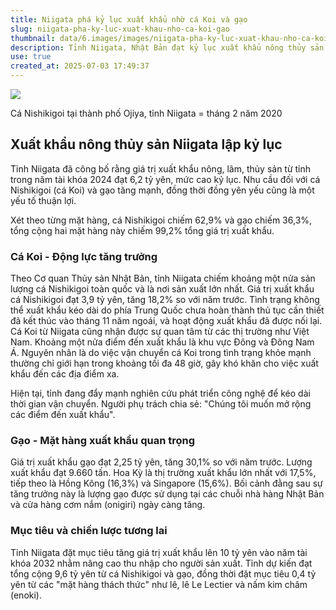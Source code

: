 ```yaml
---
title: Niigata phá kỷ lục xuất khẩu nhờ cá Koi và gạo
slug: niigata-pha-ky-luc-xuat-khau-nho-ca-koi-gao
thumbnail: data/6.images/images/niigata-pha-ky-luc-xuat-khau-nho-ca-koi-gao.webp
description: Tỉnh Niigata, Nhật Bản đạt kỷ lục xuất khẩu nông thủy sản năm 2024, chủ yếu nhờ cá Koi và gạo.
use: true
created_at: 2025-07-03 17:49:37
---
```


![](/images/20250703-00000018-asahi-000-1-view.webp)

Cá Nishikigoi tại thành phố Ojiya, tỉnh Niigata = tháng 2 năm 2020

## Xuất khẩu nông thủy sản Niigata lập kỷ lục

Tỉnh Niigata đã công bố rằng giá trị xuất khẩu nông, lâm, thủy sản từ tỉnh trong năm tài khóa 2024 đạt 6,2 tỷ yên, mức cao kỷ lục. Nhu cầu đối với cá Nishikigoi (cá Koi) và gạo tăng mạnh, đồng thời đồng yên yếu cũng là một yếu tố thuận lợi.

Xét theo từng mặt hàng, cá Nishikigoi chiếm 62,9% và gạo chiếm 36,3%, tổng cộng hai mặt hàng này chiếm 99,2% tổng giá trị xuất khẩu.

### Cá Koi - Động lực tăng trưởng

Theo Cơ quan Thủy sản Nhật Bản, tỉnh Niigata chiếm khoảng một nửa sản lượng cá Nishikigoi toàn quốc và là nơi sản xuất lớn nhất. Giá trị xuất khẩu cá Nishikigoi đạt 3,9 tỷ yên, tăng 18,2% so với năm trước. Tình trạng không thể xuất khẩu kéo dài do phía Trung Quốc chưa hoàn thành thủ tục cần thiết đã kết thúc vào tháng 11 năm ngoái, và hoạt động xuất khẩu đã được nối lại. Cá Koi từ Niigata cũng nhận được sự quan tâm từ các thị trường như Việt Nam. Khoảng một nửa điểm đến xuất khẩu là khu vực Đông và Đông Nam Á. Nguyên nhân là do việc vận chuyển cá Koi trong tình trạng khỏe mạnh thường chỉ giới hạn trong khoảng tối đa 48 giờ, gây khó khăn cho việc xuất khẩu đến các địa điểm xa.

Hiện tại, tỉnh đang đẩy mạnh nghiên cứu phát triển công nghệ để kéo dài thời gian vận chuyển. Người phụ trách chia sẻ: "Chúng tôi muốn mở rộng các điểm đến xuất khẩu".

### Gạo - Mặt hàng xuất khẩu quan trọng

Giá trị xuất khẩu gạo đạt 2,25 tỷ yên, tăng 30,1% so với năm trước. Lượng xuất khẩu đạt 9.660 tấn. Hoa Kỳ là thị trường xuất khẩu lớn nhất với 17,5%, tiếp theo là Hồng Kông (16,3%) và Singapore (15,6%). Bối cảnh đằng sau sự tăng trưởng này là lượng gạo được sử dụng tại các chuỗi nhà hàng Nhật Bản và cửa hàng cơm nắm (onigiri) ngày càng tăng.

### Mục tiêu và chiến lược tương lai

Tỉnh Niigata đặt mục tiêu tăng giá trị xuất khẩu lên 10 tỷ yên vào năm tài khóa 2032 nhằm nâng cao thu nhập cho người sản xuất. Tỉnh dự kiến đạt tổng cộng 9,6 tỷ yên từ cá Nishikigoi và gạo, đồng thời đặt mục tiêu 0,4 tỷ yên từ các "mặt hàng thách thức" như lê, lê Le Lectier và nấm kim châm (enoki).